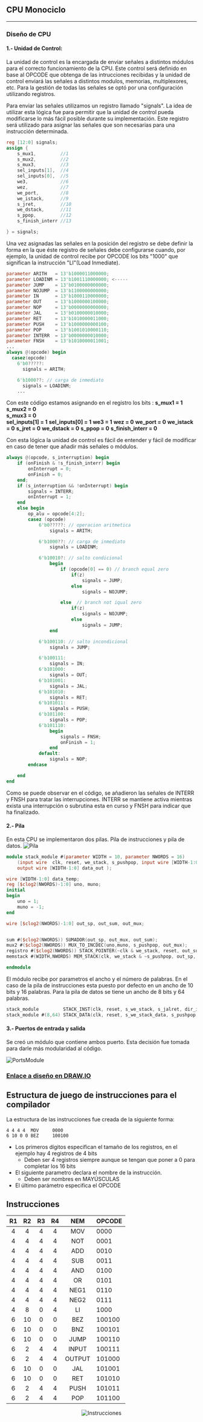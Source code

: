 ## CPU Monociclo
---
###  Diseño de CPU
####  1.- Unidad de Control:

La unidad de control es la encargada de enviar señales a distintos módulos para el correcto funcionamiento de la CPU. Este control será definido en base al OPCODE que obtenga de las intrucciones recibidas y la unidad de control enviará las señales a distintos modulos, memorias, multiplexores, etc. Para la gestión de todas las señales se optó por una configuración utilizando registros. 
  
Para enviar las señales utilizamos un registro llamado "signals". La idea de utilizar esta lógica fue para permitir que la unidad de control pueda modificarse lo más fácil posible durante su implementación. Este registro será utilizado para asignar las señales que son necesarias para una instrucción determinada. 

~~~ verilog
reg [12:0] signals; 
assign {
    s_mux1,         //1
    s_mux2,         //2
    s_mux3,         //3
    sel_inputs[1],  //4
    sel_inputs[0],  //5
    we3,            //6
    wez,            //7
    we_port,        //8
    we_istack,      //9
    s_jret,         //10
    we_dstack,      //11
    s_ppop,         //12
    s_finish_interr //13

} = signals;
~~~
Una vez asignadas las señales en la posición del registro se debe definir la forma en la que éste registro de señales debe configurarse cuando, por ejemplo, la unidad de control recibe por OPCODE los bits "1000" que significan la instrucción "LI"(Load Inmediate). 
~~~ verilog
parameter ARITH   = 13'b1000011000000; 
parameter LOADINM = 13'b1001110000000; <-----
parameter JUMP    = 13'b0100000000000; 
parameter NOJUMP  = 13'b1100000000000; 
parameter IN      = 13'b1000110000000;
parameter OUT     = 13'b1000000100000;
parameter NOP     = 13'b0000000000000;
parameter JAL     = 13'b0100000010000;
parameter RET     = 13'b1010000011000;
parameter PUSH    = 13'b1000000000100;
parameter POP     = 13'b1001010000110;
parameter INTERR  = 13'b0000000010000;
parameter FNSH    = 13'b1010000011001;
...
always @(opcode) begin
  casez(opcode)
    6'b0?????:
      signals = ARITH;

    6'b1000??: // carga de inmediato
      signals = LOADINM;
    ...
~~~
Con este código estamos asignando en el registro los bits :
**s_mux1 = 1**
**s_mux2 = 0**  
**s_mux3 = 0**  
**sel_inputs[1] = 1**
**sel_inputs[0] = 1**
**we3 = 1**
**wez = 0**
**we_port = 0**
**we_istack = 0**
**s_jret = 0**
**we_dstack = 0**
**s_ppop = 0**
**s_finish_interr = 0**

Con esta lógica la unidad de control es fácil de entender y fácil de modificar en caso de tener que añadir más señales o módulos. 

~~~verilog
always @(opcode, s_interruption) begin
    if (onFinish & !s_finish_interr) begin
        onInterrupt = 0;
        onFinish = 0;
    end;
    if (s_interruption && !onInterrupt) begin
        signals = INTERR;
        onInterrupt = 1;
    end
    else begin
        op_alu = opcode[4:2];
        casez (opcode)
            6'b0?????: // operacion aritmetica
                signals = ARITH; 

            6'b1000??: // carga de inmediato
                signals = LOADINM;

            6'b10010?: // salto condicional 
                begin
                    if (opcode[0] == 0) // branch equal zero
                        if(z)
                            signals = JUMP;
                        else
                            signals = NOJUMP;

                    else  // branch not iqual zero
                        if(z)
                            signals = NOJUMP;
                        else
                            signals = JUMP;
                end

            6'b100110: // salto incondicional
                signals = JUMP;

            6'b100111:
                signals = IN;
            6'b101000:
                signals = OUT;
            6'b101001:
                signals = JAL;
            6'b101010:
                signals = RET;
            6'b101011:
                signals = PUSH;
            6'b101100:
                signals = POP;
            6'b101110:
                begin
                    signals = FNSH;
                    onFinish = 1;
                end
            default: 
                signals = NOP; 
        endcase

    end 
end
~~~

Como se puede observar en el código, se añadieron las señales de INTERR y FNSH para tratar las interrupciones. INTERR se mantiene activa mientras exista una interrupción o subrutina esta en curso y FNSH para indicar que ha finalizado.

####  2.- Pila 
En esta CPU se implementaron dos pilas. Pila de instrucciones y pila de datos. 
 ![Pila](/recursos/StackModule.png)

~~~verilog
module stack_module #(parameter WIDTH = 10, parameter NWORDS = 16)
    (input wire  clk, reset, we_stack, s_pushpop, input wire [WIDTH-1:0] data_in, 
    output wire [WIDTH-1:0] data_out );

wire [WIDTH-1:0] data_temp;
reg [$clog2(NWORDS)-1:0] uno, muno;
initial 
begin
    uno = 1;
    muno = -1;
end

wire [$clog2(NWORDS)-1:0] out_sp, out_sum, out_mux;


sum #($clog2(NWORDS)) SUMADOR(out_sp, out_mux, out_sum);
mux2 #($clog2(NWORDS)) MUX_TO_INCDEC(uno,muno, s_pushpop, out_mux); 
registro #($clog2(NWORDS)) STACK_POINTER(~clk & we_stack, reset, out_sum, out_sp);
memstack #(WIDTH,NWORDS) MEM_STACK(clk, we_stack & ~s_pushpop, out_sp, data_in, data_out);

endmodule
~~~

El módulo recibe por parametros el ancho y el número de palabras. En el caso de la pila de instrucciones esta puesto por defecto en un ancho de 10 bits y 16 palabras. Para la pila de datos se tiene un ancho de 8 bits y 64 palabras.

~~~verilog
stack_module         STACK_INST(clk, reset, s_we_stack, s_jalret, dir_in, dir_out);
stack_module #(8,64) STACK_DATA(clk, reset, s_we_stack_data, s_pushpop, RD2, stack_to_mux4);
~~~


####  3.- Puertos de entrada y salida

Se creó un módulo que contiene ambos puerto. Esta decisión fue tomada para darle más modularidad al código. 

 ![PortsModule](/recursos/PortsModule.png)

### [Enlace a diseño en DRAW.IO](https://drive.google.com/file/d/1nBWm-PRCHsdRkl4STRu-STPYZ3bZ16Lt/view?usp=sharing)


## Estructura de juego de instrucciones para el compilador

La estructura de las instrucciones fue creada de la siguiente forma: 
~~~
4 4 4 4  MOV     0000
6 10 0 0 BEZ     100100
~~~
- Los primeros dígitos especifican el tamaño de los registros, en el ejemplo hay 4 registros de 4 bits 
  - Deben ser 4 registros siempre aunque se tengan que poner a 0 para completar los 16 bits
- El siguiente parametro declara el nombre de la instrucción.
  - Deben ser nombres en MAYÚSCULAS
- El último parámetro especifica el OPCODE

## Instrucciones

<center>

| R1 | R2 | R3 | R4 | NEM | OPCODE |
|:-:|:-:|:-:|:-:|:---:|------|
| 4  | 4  |4  |4   | MOV    |  0000   |
| 4  | 4  |4  |4   | NOT    |  0001   |
| 4  | 4  |4  |4   | ADD    |  0010   |
| 4  | 4  |4  |4   | SUB    |  0011   |
| 4  | 4  |4  |4   | AND    |  0100   |
| 4  | 4  |4  |4   | OR     |  0101   |
| 4  | 4  |4  |4   | NEG1   |  0110   |
| 4  | 4  |4  |4   | NEG2   |  0111   |
| 4  | 8  |0  |4   | LI     |  1000   |
| 6  | 10 | 0 | 0  | BEZ    |  100100 |
| 6  | 10 | 0 | 0  | BNZ    |  100101 |
| 6  | 10 | 0 | 0  | JUMP   |  100110 |
| 6  | 2  |4  |4   | INPUT  |  100111 |
| 6  | 2  |4  |4   | OUTPUT |  101000 |
| 6  | 10 | 0 | 0  | JAL    |  101001 |
| 6  | 10 | 0 | 0  | RET    |  101010 |   
| 6  | 2  |4  |4   | PUSH   |  101011 |       
| 6  | 2  |4  |4   | POP    |  101100 |

 
 <center>

 ![Instrucciones](/recursos/inst.png)